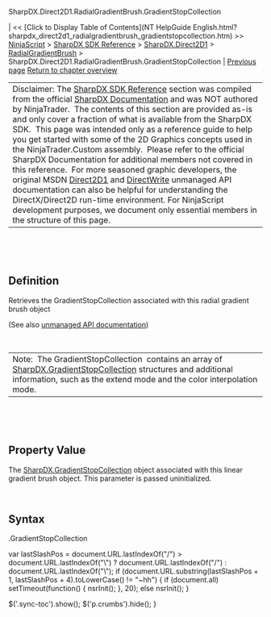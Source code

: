 ﻿










 


SharpDX.Direct2D1.RadialGradientBrush.GradientStopCollection







| &lt;&lt; [Click to Display Table of Contents](NT HelpGuide English.html?sharpdx_direct2d1_radialgradientbrush_gradientstopcollection.htm) &gt;&gt;
 [NinjaScript](ninjascript.htm) &gt; [SharpDX SDK Reference](sharpdx_sdk_reference.htm) &gt; [SharpDX.Direct2D1](sharpdx_direct2d1.htm) &gt; [RadialGradientBrush](sharpdx_direct2d1_radialgradientbrush.htm) &gt;
SharpDX.Direct2D1.RadialGradientBrush.GradientStopCollection | [Previous page](sharpdx_direct2d1_radialgradientbrush_gradientoriginoffset.htm)
[Return to chapter overview](sharpdx_direct2d1_radialgradientbrush.htm)












|  |
| --- |
| Disclaimer: The [SharpDX SDK Reference](sharpdx_sdk_reference.htm) section was compiled from the official [SharpDX Documentation](http://sharpdx.org/) and was NOT authored by NinjaTrader.  The contents of this section are provided as-is and only cover a fraction of what is available from the SharpDX SDK.  This page was intended only as a reference guide to help you get started with some of the 2D Graphics concepts used in the NinjaTrader.Custom assembly.  Please refer to the official SharpDX Documentation for additional members not covered in this reference.  For more seasoned graphic developers, the original MSDN [Direct2D1](https://msdn.microsoft.com/en-us/library/windows/desktop/dd370990.aspx) and [DirectWrite](https://msdn.microsoft.com/en-us/library/windows/desktop/dd368038.aspx) unmanaged API documentation can also be helpful for understanding the DirectX/Direct2D run-time environment. For NinjaScript development purposes, we document only essential members in the structure of this page. |



 


 


Definition
----------


Retrieves the GradientStopCollection associated with this radial gradient brush object 


(See also [unmanaged API documentation](http://msdn.microsoft.com/en-us/library/dd371539.aspx))


 




|  |
| --- |
| Note:  The GradientStopCollection  contains an array of [SharpDX.GradientStopCollection](sharpdx_direct2d1_gradientstopcollection.htm) structures and additional information, such as the extend mode and the color interpolation mode. |



 


 


Property Value
--------------


The [SharpDX.GradientStopCollection](sharpdx_direct2d1_gradientstopcollection.htm) object associated with this linear gradient brush object. This parameter is passed uninitialized.


 


Syntax
------


<radialgradientbrush>.GradientStopCollection





 
 var lastSlashPos = document.URL.lastIndexOf("/") &gt; document.URL.lastIndexOf("\\") ? document.URL.lastIndexOf("/") : document.URL.lastIndexOf("\\");
 if (document.URL.substring(lastSlashPos + 1, lastSlashPos + 4).toLowerCase() != "~hh") {
 if (document.all) setTimeout(function() {
 nsrInit();
 }, 20);
 else nsrInit();
 }
 
 
 $('.sync-toc').show();
 $('p.crumbs').hide();
 }
 
 
 



</radialgradientbrush>